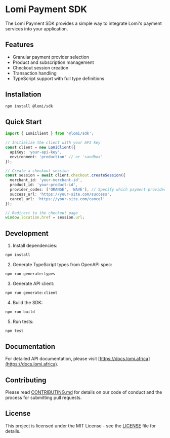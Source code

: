 # Lomi Payment SDK

The Lomi Payment SDK provides a simple way to integrate Lomi's payment services into your application.

## Features

- Granular payment provider selection
- Product and subscription management
- Checkout session creation
- Transaction handling
- TypeScript support with full type definitions

## Installation

```bash
npm install @lomi/sdk
```

## Quick Start

```typescript
import { LomiClient } from '@lomi/sdk';

// Initialize the client with your API key
const client = new LomiClient({
  apiKey: 'your-api-key',
  environment: 'production' // or 'sandbox'
});

// Create a checkout session
const session = await client.checkout.createSession({
  merchant_id: 'your-merchant-id',
  product_id: 'your-product-id',
  provider_codes: ['ORANGE', 'WAVE'], // Specify which payment providers to enable
  success_url: 'https://your-site.com/success',
  cancel_url: 'https://your-site.com/cancel'
});

// Redirect to the checkout page
window.location.href = session.url;
```

## Development

1. Install dependencies:
```bash
npm install
```

2. Generate TypeScript types from OpenAPI spec:
```bash
npm run generate:types
```

3. Generate API client:
```bash
npm run generate:client
```

4. Build the SDK:
```bash
npm run build
```

5. Run tests:
```bash
npm test
```

## Documentation

For detailed API documentation, please visit [https://docs.lomi.africa](https://docs.lomi.africa).

## Contributing

Please read [CONTRIBUTING.md](CONTRIBUTING.md) for details on our code of conduct and the process for submitting pull requests.

## License

This project is licensed under the MIT License - see the [LICENSE](LICENSE) file for details. 
